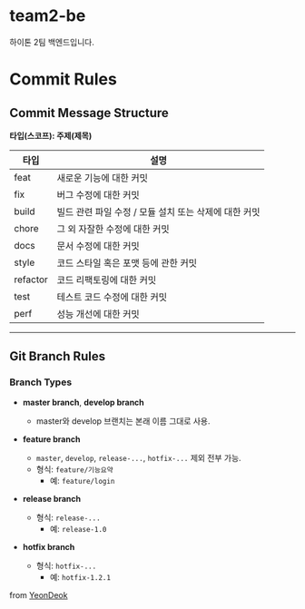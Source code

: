 # team2-be
하이톤 2팀 백엔드입니다.

# Commit Rules

## Commit Message Structure
**타입(스코프): 주제(제목)**

| 타입       | 설명                                         |
|------------|----------------------------------------------|
| feat       | 새로운 기능에 대한 커밋                      |
| fix        | 버그 수정에 대한 커밋                       |
| build      | 빌드 관련 파일 수정 / 모듈 설치 또는 삭제에 대한 커밋 |
| chore      | 그 외 자잘한 수정에 대한 커밋               |
| docs       | 문서 수정에 대한 커밋                       |
| style      | 코드 스타일 혹은 포맷 등에 관한 커밋         |
| refactor   | 코드 리팩토링에 대한 커밋                   |
| test       | 테스트 코드 수정에 대한 커밋                |
| perf       | 성능 개선에 대한 커밋                       |

---

## Git Branch Rules

### Branch Types
- **master branch**, **develop branch**  
  - master와 develop 브랜치는 본래 이름 그대로 사용.

- **feature branch**  
  - `master`, `develop`, `release-...`, `hotfix-...` 제외 전부 가능.  
  - 형식: `feature/기능요약`  
    - 예: `feature/login`

- **release branch**  
  - 형식: `release-...`  
    - 예: `release-1.0`

- **hotfix branch**  
  - 형식: `hotfix-...`  
    - 예: `hotfix-1.2.1`

from [YeonDeok](https://github.com/YeonDeok)